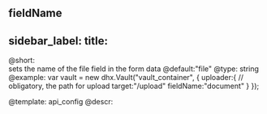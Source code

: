 fieldName
---
sidebar_label: 
title: 
---          

@short:  
	sets the name of the file field in the form data
@default:"file"
@type: string
@example:
var vault = new dhx.Vault("vault_container", { 
    uploader:{
    	// obligatory, the path for upload
    	target:"/upload"
    	fieldName:"document"
    }
});


@template:	api_config
@descr:




